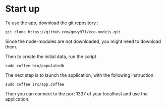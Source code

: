 # Start up

To use the app, download the git repository :
```
git clone https://github.com/gowy971/ece-nodejs.git
```
Since the node-modules are not downloaded, you might need to download them.

Then to create the initial data, run the script
```
sudo coffee bin/populatedb
```

The next step is to launch the application, with the following instruction
```
sudo coffee src/app.coffee
```

Then you can connect to the port 1337 of your localhost and use the application.
